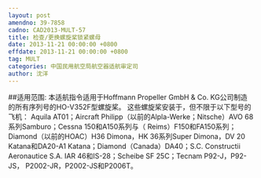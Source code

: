```yaml
---
layout: post
amendno: 39-7858
cadno: CAD2013-MULT-57
title: 检查/更换螺旋桨锁紧螺母
date: 2013-11-21 00:00:00 +0800
effdate: 2013-11-21 00:00:00 +0800
tag: MULT
categories: 中国民用航空局航空器适航审定司
author: 沈洋
---
```


##适用范围:
本适航指令适用于Hoffmann Propeller GmbH & Co. KG公司制造
的所有序列号的HO-V352F型螺旋桨。 这些螺旋桨安装于，但不限于以下型号的飞机： Aquila AT01；Aircraft Philipp（以前的Alpla-Werke；Nitsche）AVO
68系列Samburo；Cessna 150和A150系列与（ Reims）F150和FA150系列； Diamond（以前的HOAC）H36 Dimona，HK 36系列Super Dimona，DV 20 Katana和DA20-A1 Katana；Diamond（Canada）DA40；S.C. Constructii Aeronautice S.A. IAR 46和IS-28；Scheibe SF 25C；Tecnam P92-J，P92-JS， P2002-JR，P2002-JS和P2006T。

